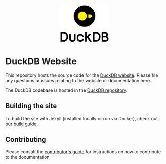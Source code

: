 <div align="center">
  <img src="./images/logo-dl/DuckDB_Logo.svg" height="120">
</div>

# DuckDB Website

This repository hosts the source code for the [DuckDB website](https://www.duckdb.org). Please file any questions or issues relating to the website or documentation here.

The DuckDB codebase is hosted in the [DuckDB repository](https://github.com/duckdb/duckdb).

## Building the site

To build the site with Jekyll (installed locally or run via Docker), check out our [build guide](building.md).

## Contributing

Please consult the [contributor's guide](CONTRIBUTING.md) for instructions on how to contribute to the documentation
